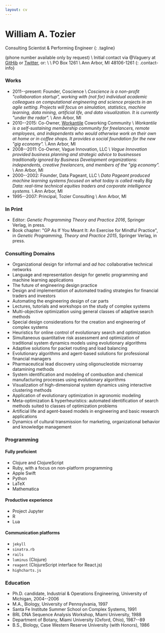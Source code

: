 ```yaml
---
layout: cv
---
```


# William A. Tozier

Consulting Scientist & Performing Engineer
{: .tagline}

(phone number available only by request) \\
Initial contact via @Vaguery at [GitHib](https://github.com/vaguery) or [Twitter](https://twitter.com/vaguery), or: \\
\\
PO Box 1261 \\
Ann Arbor, MI 48106-1261
{: .contact-info} 

### Works

- 2011--present: Founder, Coscience \\
_Coscience is a non-profit "collaboration startup", working with (not for) individual academic colleagues on computational engineering and science projects in an agile setting. Projects will focus on simulation, statistics, machine learning, data mining, artificial life, and data visualization. It is currently "under the radar"._ \\
Ann Arbor, MI
- 2010--2015: Co-Owner, [Workantile](http://workantile.com) Coworking Community \\
_Workantile is a self-sustaining membership community for freelancers, remote employees, and independents who would otherwise work on their own at home or in coffee shops. It provides a social foundation for the new "gig economy"._ \\
Ann Arbor, MI
- 2008--2011: Co-Owner, Vague Innovation, LLC \\
_Vague Innovation provided business planning and strategic advice to businesses traditionally ignored by Business Development organizations: independents, creative freelancers, and members of the "gig economy"._ \\
Ann Arbor, MI
- 2000--2002: Founder, Data Pageant, LLC \\
*Data Pageant produced machine learning systems focused on what today is called* really *Big Data: real-time technical equities traders and corporate intelligence systems.* \\
Ann Arbor, MI
- 1995--2007: Principal, Tozier Consulting \\
Ann Arbor, MI

### In Print

- Editor: _Genetic Programming Theory and Practice 2016_, Springer Verlag, in press.
- Book chapter: "GP As If You Meant It: An Exercise for Mindful Practice", in _Genetic Programming, Theory and Practice 2015_, Springer Verlag, in press.

### Consulting Domains

- Organizational design for informal and _ad hoc_ collaborative technical networks
- Language and representation design for genetic programming and machine learning applications
- The future of engineering design practice
- Design and implementation of automated trading strategies for financial traders and investors
- Automating the engineering design of car parts
- Lectures, tutorials and workshops on the study of complex systems
- Multi-objective optimization using general classes of adaptive search methods
- Special design considerations for the creation and engineering of complex systems
- Heuristics for online control of evolutionary search and optimization
- Simultaneous quantitative risk assessment and optimization of traditional system dynamics models using evolutionary algorithms
- Adaptive solutions for packet routing and load balancing
- Evolutionary algorithms and agent-based solutions for professional financial managers
- Pharmaceutical lead discovery using oligonucleotide microarray datamining methods
- System identification and modeling of combustion and chemical manufacturing processes using evolutionary algorithms
- Visualization of high-dimensional system dynamics using interactive clustering methods
- Application of evolutionary optimization in agronomic modeling
- Meta-optimization & hyperheuristics: automated identification of search methods suited to classes of optimization problems
- Artificial life and agent-based models in engineering and basic research applications
- Dynamics of cultural transmission for marketing, organizational behavior and knowledge management

### Programming

#### Fully proficient

- Clojure and ClojureScript
- Ruby, with a focus on non-platform programming
- Apple Swift
- Python
- LaTeX
- Mathematica

#### Productive experience

- Project Jupyter
- R
- Lua

#### Communication platforms

- `jekyll`
- `sinatra.rb`
- `rails`
- `luminus` (Clojure)
- `reagent` (ClojureScript interface for React.js)
- `highcharts.js`

### Education

- Ph.D. candidate, Industrial & Operations Engineering, University of Michigan, 2004--2006
- M.A., Biology, University of Pennsylvania, 1997
- Santa Fe Institute Summer School on Complex Systems, 1991
- BRL DNA Sequence Analysis Workshop, Miami University, 1988
- Department of Botany, Miami University (Oxford, Ohio), 1987--89
- B.S., Biology, Case Western Reserve University (with Honors), 1986

